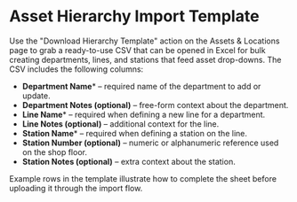 # Asset Hierarchy Import Template

Use the "Download Hierarchy Template" action on the Assets & Locations page to grab a ready-to-use CSV that can be opened in
Excel for bulk creating departments, lines, and stations that feed asset drop-downs. The CSV includes the following columns:

- **Department Name*** – required name of the department to add or update.
- **Department Notes (optional)** – free-form context about the department.
- **Line Name*** – required when defining a new line for a department.
- **Line Notes (optional)** – additional context for the line.
- **Station Name*** – required when defining a station on the line.
- **Station Number (optional)** – numeric or alphanumeric reference used on the shop floor.
- **Station Notes (optional)** – extra context about the station.

Example rows in the template illustrate how to complete the sheet before uploading it through the import flow.
